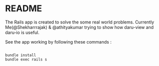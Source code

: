 # README

The Rails app is created to solve the some real world problems. Currently Me(@Shekharrrajak) & @athityakumar trying to show how daru-view and daru-io is useful.

See the app working by following these commands :

```

bundle install
bundle exec rails s

```
